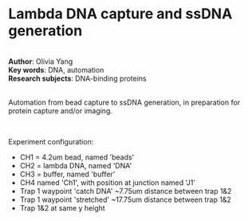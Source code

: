 <h1>Lambda DNA capture and ssDNA generation</h1><br>
<b>Author</b>: Olivia Yang<br>
<b>Key words</b>: DNA, automation<br>
<b>Research subjects</b>: DNA-binding proteins<br>
<br>
<p>Automation from bead capture to ssDNA generation, in preparation for protein capture and/or imaging.<br></p><p><br></p><p>Experiment configuration:</p><ul><li>CH1 = 4.2um bead, named 'beads'<br></li><li>CH2 = lambda DNA, named 'DNA'<br></li><li>CH3 = buffer, named 'buffer'</li><li>CH4 named 'Ch1', with position at junction named 'J1'<br></li><li>Trap 1 waypoint 'catch DNA' ~7.75um distance between trap 1&amp;2<br></li><li>Trap 1 waypoint 'stretched' ~17.75um distance between trap 1&amp;2</li><li>Trap 1&amp;2 at same y height<br></li></ul><p><br></p><br><br>
<br>

